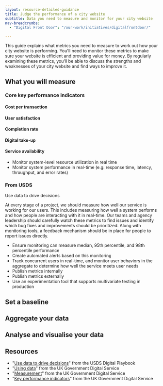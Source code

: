 ```yaml
---
layout: resource-detailed-guidance
title: Judge the performance of a city website 
subtitle: Data you need to measure and monitor for your city website
nav-breadcrumbs:
  - "Digital Front Door": "/our-work/initiatives/digitalfrontdoor/"

---
```


This guide explains what metrics you need to measure to work out how your city website is performing. You'll need to monitor these metrics to make sure your website is efficient and providing value for money. By regularly examining these metrics, you'll be able to discuss the strengths and weaknesses of your city website and find ways to improve it.

## What you will  measure

### Core key performance indicators

#### Cost per transaction

#### User satisfaction

#### Completion rate

#### Digital take-up


#### Service availability

 - Monitor system-level resource utilization in real time
 - Monitor system performance in real-time (e.g. response time, latency, throughput, and error rates)


### From USDS


Use data to drive decisions

At every stage of a project, we should measure how well our service is working for our users. This includes measuring how well a system performs and how people are interacting with it in real-time. Our teams and agency leadership should carefully watch these metrics to find issues and identify which bug fixes and improvements should be prioritized. Along with monitoring tools, a feedback mechanism should be in place for people to report issues directly.

 - Ensure monitoring can measure median, 95th percentile, and 98th percentile performance
 - Create automated alerts based on this monitoring
 - Track concurrent users in real-time, and monitor user behaviors in the aggregate to determine how well the service meets user needs
 - Publish metrics internally
 - Publish metrics externally
 - Use an experimentation tool that supports multivariate testing in production
 
## Set a baseline



## Aggregate your data

## Analyse and visualise your data



## Resources

 - "[Use data to drive decisions](https://playbook.cio.gov/#play12)" from the USDS Digital Playbook 
 - "[Using data](https://www.gov.uk/service-manual/measurement/using-data.html)" from the UK Government Digital Service
 - "[Measurement](https://www.gov.uk/service-manual/measurement)" from the UK Government Digital Service
 - "[Key performance indicators](https://www.gov.uk/service-manual/measurement/other-kpis.html)" from the UK Government Digital Service
 
 
